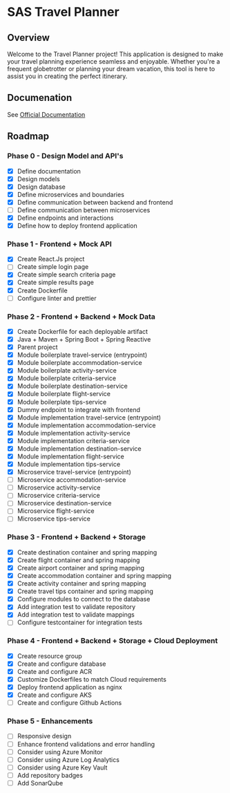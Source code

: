 # SAS Travel Planner

## Overview

Welcome to the Travel Planner project! This application is designed to make your travel planning experience seamless and enjoyable. Whether you're a frequent globetrotter or planning your dream vacation, this tool is here to assist you in creating the perfect itinerary.

## Documenation

See [Official Documentation](../blob/master/docs/README.md)

## Roadmap

### Phase 0 - Design Model and API's
- [x] Define documentation
- [x] Design models
- [x] Design database
- [x] Define microservices and boundaries
- [x] Define communication between backend and frontend
- [ ] Define communication between microservices
- [x] Define endpoints and interactions
- [x] Define how to deploy frontend application 

### Phase 1 - Frontend + Mock API
- [x] Create React.Js project
- [ ] Create simple login page
- [x] Create simple search criteria page
- [x] Create simple results page
- [x] Create Dockerfile 
- [ ] Configure linter and prettier

### Phase 2 - Frontend + Backend + Mock Data
- [x] Create Dockerfile for each deployable artifact
- [x] Java + Maven + Spring Boot + Spring Reactive
- [x] Parent project
- [x] Module boilerplate travel-service (entrypoint)
- [x] Module boilerplate accommodation-service
- [x] Module boilerplate activity-service
- [x] Module boilerplate criteria-service
- [x] Module boilerplate destination-service
- [x] Module boilerplate flight-service
- [x] Module boilerplate tips-service
- [x] Dummy endpoint to integrate with frontend
- [x] Module implementation travel-service (entrypoint)
- [x] Module implementation accommodation-service
- [x] Module implementation activity-service
- [x] Module implementation criteria-service
- [x] Module implementation destination-service
- [x] Module implementation flight-service
- [x] Module implementation tips-service
- [x] Microservice travel-service (entrypoint)
- [ ] Microservice accommodation-service
- [ ] Microservice activity-service
- [ ] Microservice criteria-service
- [ ] Microservice destination-service
- [ ] Microservice flight-service
- [ ] Microservice tips-service

### Phase 3 - Frontend + Backend + Storage
- [x] Create destination container and spring mapping
- [x] Create flight container and spring mapping
- [x] Create airport container and spring mapping
- [x] Create accommodation container and spring mapping
- [x] Create activity container and spring mapping
- [x] Create travel tips container and spring mapping
- [x] Configure modules to connect to the database
- [x] Add integration test to validate repository
- [x] Add integration test to validate mappings
- [ ] Configure testcontainer for integration tests

### Phase 4 - Frontend + Backend + Storage + Cloud Deployment
- [x] Create resource group 
- [x] Create and configure database
- [x] Create and configure ACR
- [x] Customize Dockerfiles to match Cloud requirements
- [x] Deploy frontend application as nginx
- [x] Create and configure AKS 
- [ ] Create and configure Github Actions

### Phase 5 - Enhancements
- [ ] Responsive design
- [ ] Enhance frontend validations and error handling
- [ ] Consider using Azure Monitor
- [ ] Consider using Azure Log Analytics
- [ ] Consider using Azure Key Vault
- [ ] Add repository badges
- [ ] Add SonarQube